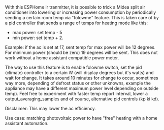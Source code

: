 With this ESPHome ir tranmitter, it is possible to trick a Midea split air conditioner into lowering or increasing power consumption by periodically sending a certain room temp via "folowme" feature. This is taken care of by a pid controller that sends a range of temps for heating mode like this:
- max power: set temp - 5
- min power: set temp + 2.

Example: if the ac is set at 17, sent temp for max power will be 12 degrees. For minimum power (should be zero) 19 degrees will be sent. This does not work without a home assistant compatible power meter.

The way to use this feature is to enable folowme switch, set the pid (climate) controller to a certain W (will display degrees but it's watts) and wait for change. It takes around 10 minutes for change to occur, sometimes way more, depending of defrost status or other unknowns, example the appliance may have a different maximum power level depending on outside temp). Feel free to experiment with faster temp report interval, lower a output_averaging_samples and of course, alternative pid controls (kp ki kd).

Disclaimer: This may lower the ac efficiency.

Use case: matching photovoltaic power to have "free" heating with a home assistant automation.
